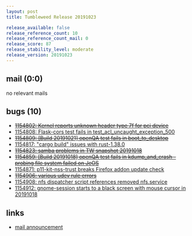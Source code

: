 ```yaml
---
layout: post
title: Tumbleweed Release 20191023

release_available: false
release_reference_count: 10
release_reference_count_mail: 0
release_score: 87
release_stability_level: moderate
release_version: 20191023
---
```


## mail (0:0)

no relevant mails

## bugs (10)

<!--more-->

- ~~[1154802: Kernel reports unknown header type 7f for pci device](https://bugzilla.opensuse.org/show_bug.cgi?id=1154802)~~
- [1154808: Flask-cors test fails in test_acl_uncaught_exception_500](https://bugzilla.opensuse.org/show_bug.cgi?id=1154808)
- ~~[1154809: \[Build 20191021\] openQA test fails in boot_to_desktop](https://bugzilla.opensuse.org/show_bug.cgi?id=1154809)~~
- [1154817: "cargo build" issues with rust-1.38.0](https://bugzilla.opensuse.org/show_bug.cgi?id=1154817)
- ~~[1154823: samba problems in TW snapshot 20191018](https://bugzilla.opensuse.org/show_bug.cgi?id=1154823)~~
- ~~[1154859: \[Build 20191018\] openQA test fails in kdump_and_crash - probing file system failed on JeOS](https://bugzilla.opensuse.org/show_bug.cgi?id=1154859)~~
- [1154871: p11-kit-nss-trust breaks Firefox addon update check](https://bugzilla.opensuse.org/show_bug.cgi?id=1154871)
- ~~[1154906: various udev rule errors](https://bugzilla.opensuse.org/show_bug.cgi?id=1154906)~~
- [1154908: nfs dispatcher script references removed nfs.service](https://bugzilla.opensuse.org/show_bug.cgi?id=1154908)
- [1154912: gnome-session starts to a black screen with mouse cursor in 20191018](https://bugzilla.opensuse.org/show_bug.cgi?id=1154912)



## links

- [mail announcement](https://lists.opensuse.org/opensuse-factory/2019-10/msg00342.html)
